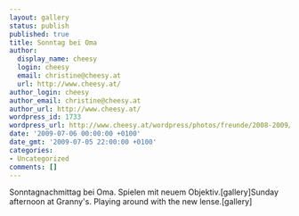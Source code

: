 ```yaml
---
layout: gallery
status: publish
published: true
title: Sonntag bei Oma
author:
  display_name: cheesy
  login: cheesy
  email: christine@cheesy.at
  url: http://www.cheesy.at/
author_login: cheesy
author_email: christine@cheesy.at
author_url: http://www.cheesy.at/
wordpress_id: 1733
wordpress_url: http://www.cheesy.at/wordpress/photos/freunde/2008-2009/sonntag-bei-oma/
date: '2009-07-06 00:00:00 +0100'
date_gmt: '2009-07-05 22:00:00 +0100'
categories:
- Uncategorized
comments: []
---
```

<!--:de-->Sonntagnachmittag bei Oma. Spielen mit neuem Objektiv.[gallery]<!--:--><!--:en-->Sunday afternoon at Granny's. Playing around with the new lense.[gallery]<!--:-->
